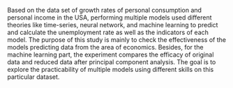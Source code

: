 Based on the data set of growth rates of personal consumption and personal income in the USA, performing multiple models used different theories like time-series, neural network, and machine learning to predict and calculate the unemployment rate as well as the indicators of each model. The purpose of this study is mainly to check the effectiveness of the models predicting data from the area of economics. Besides, for the machine learning part, the experiment compares the efficacy of original data and reduced data after principal component analysis. The goal is to explore the practicability of multiple models using different skills on this particular dataset.

